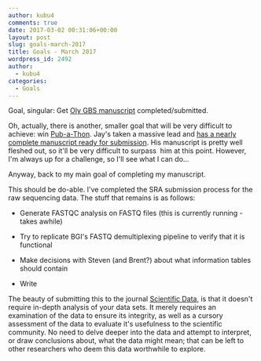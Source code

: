 ```yaml
---
author: kubu4
comments: true
date: 2017-03-02 00:31:06+00:00
layout: post
slug: goals-march-2017
title: Goals - March 2017
wordpress_id: 2492
author:
  - kubu4
categories:
  - Goals
---
```


Goal, singular: Get [Oly GBS manuscript](httpss://github.com/kubu4/paper_oly_gbs) completed/submitted.

Oh, actually, there is another, smaller goal that will be very difficult to achieve: win [Pub-a-Thon](httpss://github.com/sr320/LabDocs/wiki/Pub-a-thon-2017). Jay's taken a massive lead and [has a nearly complete manuscript ready for submission](https://docs.google.com/document/d/1JAGzOHCtuv8C1nVKQgOMc8U6daiojRl1MSwbEL1Hdak/edit?usp=sharing). His manuscript is pretty well fleshed out, so it'll be very difficult to surpass  him at this point. However, I'm always up for a challenge, so I'll see what I can do...



Anyway, back to my main goal of completing my manuscript.

This should be do-able. I've completed the SRA submission process for the raw sequencing data. The stuff that remains is as follows:




    
  * Generate FASTQC analysis on FASTQ files (this is currently running - takes awhile)

    
  * Try to replicate BGI's FASTQ demultiplexing pipeline to verify that it is functional

    
  * Make decisions with Steven (and Brent?) about what information tables should contain

    
  * Write



The beauty of submitting this to the journal [Scientific Data](www.nature.com/sdata/), is that it doesn't require in-depth analysis of your data sets. It merely requires an examination of the data to ensure its integrity, as well as a cursory assessment of the data to evaluate it's usefulness to the scientific community. No need to delve deeper into the data and attempt to interpret, or draw conclusions about, what the data might mean; that can be left to other researchers who deem this data worthwhile to explore.
